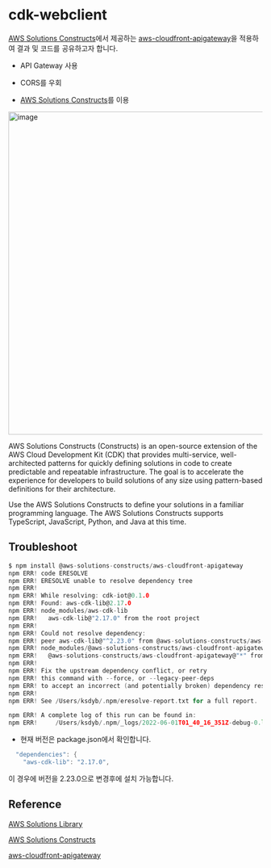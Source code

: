 # cdk-webclient


[AWS Solutions Constructs](https://docs.aws.amazon.com/solutions/latest/constructs/welcome.html)에서 제공하는 
[aws-cloudfront-apigateway](https://docs.aws.amazon.com/solutions/latest/constructs/aws-cloudfront-apigateway.html)을 적용하여 결과 및 코드를 공유하고자 합니다. 

- API Gateway 사용

- CORS를 우회

- [AWS Solutions Constructs](https://docs.aws.amazon.com/solutions/latest/constructs/welcome.html)를 이용

<img width="640" alt="image" src="https://user-images.githubusercontent.com/52392004/171332403-159b38ca-02c4-4f94-95b5-db8b1b2293a7.png">


AWS Solutions Constructs (Constructs) is an open-source extension of the AWS Cloud Development Kit (CDK) that provides multi-service, well-architected patterns for quickly defining solutions in code to create predictable and repeatable infrastructure. The goal is to accelerate the experience for developers to build solutions of any size using pattern-based definitions for their architecture.

Use the AWS Solutions Constructs to define your solutions in a familiar programming language. The AWS Solutions Constructs supports TypeScript, JavaScript, Python, and Java at this time.

## Troubleshoot

```c
$ npm install @aws-solutions-constructs/aws-cloudfront-apigateway
npm ERR! code ERESOLVE
npm ERR! ERESOLVE unable to resolve dependency tree
npm ERR! 
npm ERR! While resolving: cdk-iot@0.1.0
npm ERR! Found: aws-cdk-lib@2.17.0
npm ERR! node_modules/aws-cdk-lib
npm ERR!   aws-cdk-lib@"2.17.0" from the root project
npm ERR! 
npm ERR! Could not resolve dependency:
npm ERR! peer aws-cdk-lib@"^2.23.0" from @aws-solutions-constructs/aws-cloudfront-apigateway@2.8.0
npm ERR! node_modules/@aws-solutions-constructs/aws-cloudfront-apigateway
npm ERR!   @aws-solutions-constructs/aws-cloudfront-apigateway@"*" from the root project
npm ERR! 
npm ERR! Fix the upstream dependency conflict, or retry
npm ERR! this command with --force, or --legacy-peer-deps
npm ERR! to accept an incorrect (and potentially broken) dependency resolution.
npm ERR! 
npm ERR! See /Users/ksdyb/.npm/eresolve-report.txt for a full report.

npm ERR! A complete log of this run can be found in:
npm ERR!     /Users/ksdyb/.npm/_logs/2022-06-01T01_40_16_351Z-debug-0.log
```
 
- 현재 버전은 package.json에서 확인합니다. 

```java
  "dependencies": {
    "aws-cdk-lib": "2.17.0",
```

이 경우에 버전을 2.23.0으로 변경후에 설치 가능합니다. 

## Reference
[AWS Solutions Library](https://aws.amazon.com/solutions/)

[AWS Solutions Constructs](https://docs.aws.amazon.com/solutions/latest/constructs/welcome.html)

[aws-cloudfront-apigateway](https://docs.aws.amazon.com/solutions/latest/constructs/aws-cloudfront-apigateway.html)


